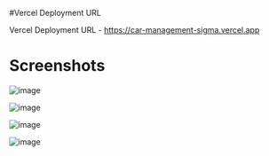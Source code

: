 #Vercel Deployment URL

Vercel Deployment URL - https://car-management-sigma.vercel.app

# Screenshots
![image](https://github.com/user-attachments/assets/44e39c52-bf5a-49b3-b4a1-f01138d3f895)

![image](https://github.com/user-attachments/assets/775112ff-bd7b-46ce-b2b3-9d3e3800ef0d)

![image](https://github.com/user-attachments/assets/d141dc1f-c4e1-4fe7-b5bb-990b1c3c9bf8)

![image](https://github.com/user-attachments/assets/ce0a06be-c295-4934-8051-63de09032de4)
